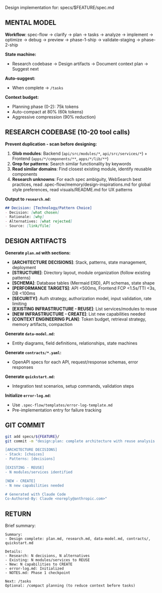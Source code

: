 ﻿---
description: Generate design artifacts from feature spec (research + design + context plan)
---

Design implementation for: specs/$FEATURE/spec.md

## MENTAL MODEL

**Workflow**: spec-flow -> clarify -> plan -> tasks -> analyze -> implement -> optimize -> debug -> preview -> phase-1-ship -> validate-staging -> phase-2-ship

**State machine:**
- Research codebase -> Design artifacts -> Document context plan -> Suggest next

**Auto-suggest:**
- When complete -> `/tasks`

**Context budget:**
- Planning phase (0-2): 75k tokens
- Auto-compact at 80% (60k tokens)
- Aggressive compression (90% reduction)

## RESEARCH CODEBASE (10-20 tool calls)

**Prevent duplication - scan before designing:**

1. **Glob modules**: Backend (`api/src/modules/*`, `api/src/services/*`) + Frontend (`apps/*/components/**`, `apps/*/lib/**`)
2. **Grep for patterns**: Search similar functionality by keywords
3. **Read similar domains**: Find closest existing module, identify reusable components
4. **Research unknowns**: For each spec ambiguity, WebSearch best practices, read .spec-flow/memory/design-inspirations.md for global style preferences, read visuals/README.md for UX patterns

**Output to `research.md`:**
```markdown
## Decision: [Technology/Pattern Choice]
- Decision: [what chosen]
- Rationale: [why]
- Alternatives: [what rejected]
- Source: [link/file]
```

## DESIGN ARTIFACTS

**Generate `plan.md` with sections:**

- **[ARCHITECTURE DECISIONS]**: Stack, patterns, state management, deployment
- **[STRUCTURE]**: Directory layout, module organization (follow existing patterns)
- **[SCHEMA]**: Database tables (Mermaid ERD), API schemas, state shape
- **[PERFORMANCE TARGETS]**: API <500ms, Frontend FCP <1.5s/TTI <3s, DB <100ms
- **[SECURITY]**: Auth strategy, authorization model, input validation, rate limiting
- **[EXISTING INFRASTRUCTURE - REUSE]**: List services/modules to reuse
- **[NEW INFRASTRUCTURE - CREATE]**: List new capabilities needed
- **[CONTEXT ENGINEERING PLAN]**: Token budget, retrieval strategy, memory artifacts, compaction

**Generate `data-model.md`:**
- Entity diagrams, field definitions, relationships, state machines

**Generate `contracts/*.yaml`:**
- OpenAPI specs for each API, request/response schemas, error responses

**Generate `quickstart.md`:**
- Integration test scenarios, setup commands, validation steps

**Initialize `error-log.md`:**
- Use `.spec-flow/templates/error-log-template.md`
- Pre-implementation entry for failure tracking

## GIT COMMIT

```bash
git add specs/${FEATURE}/
git commit -m "design:plan: complete architecture with reuse analysis

[ARCHITECTURE DECISIONS]
- Stack: [choices]
- Patterns: [decisions]

[EXISTING - REUSE]
- N modules/services identified

[NEW - CREATE]
- N new capabilities needed

# Generated with Claude Code
Co-Authored-By: Claude <noreply@anthropic.com>"
```

## RETURN

Brief summary:
```
Summary:
- Design complete: plan.md, research.md, data-model.md, contracts/, quickstart.md

Details:
- Research: N decisions, N alternatives
- Existing: N modules/services to REUSE
- New: N capabilities to CREATE
- error-log.md: Initialized
- NOTES.md: Phase 1 checkpoint

Next: /tasks
Optional: /compact planning (to reduce context before tasks)
```

